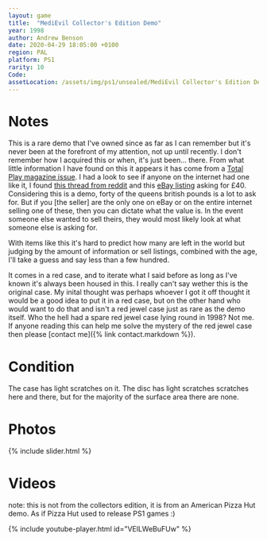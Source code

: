 ```yaml
---
layout: game
title:  "MediEvil Collector's Edition Demo"
year: 1998
author: Andrew Benson
date: 2020-04-29 18:05:00 +0100
region: PAL
platform: PS1
rarity: 10
Code: 
assetLocation: /assets/img/ps1/unsealed/MediEvil Collector's Edition Demo
---
```


# Notes

This is a rare demo that I've owned since as far as I can remember but it's never been at the forefront of my attention, not up until recently. I don't remember how I acquired this or when, it's just been... there. From what little information I have found on this it appears it has come from a [Total Play magazine issue](https://powerlineoeupsmfanclub.fandom.com/wiki/MediEvil_Collector%27s_Edition). I had a look to see if anyone on the internet had one like it, I found [this thread from reddit](https://www.reddit.com/r/playstation/comments/b66yq9/i_was_going_through_my_old_games_and_found_this/) and this [eBay listing](https://www.ebay.co.uk/itm/MEDIEVIL-COLLECTORS-EDITION-Playstation-PS1-Demo-Disc-in-Original-Card-Case/254580223557?hash=item3b4629ee45:g:waUAAOSwtZpeW5AV) asking for £40. Considering this is a demo, forty of the queens british pounds is a lot to ask for. But if you [the seller] are the only one on eBay or on the entire internet selling one of these, then you can dictate what the value is. In the event someone else wanted to sell theirs, they would most likely look at what someone else is asking for. 

With items like this it's hard to predict how many are left in the world but judging by the amount of information or sell listings, combined with the age, I'll take a guess and say less than a few hundred.

It comes in a red case, and to iterate what I said before as long as I've known it's always been housed in this. I really can't say wether this is the original case. My inital thought was perhaps whoever I got it off thought it would be a good idea to put it in a red case, but on the other hand who would want to do that and isn't a red jewel case just as rare as the demo itself. Who the hell had a spare red jewel case lying round in 1998? Not me. If anyone reading this can help me solve the mystery of the red jewel case then please [contact me]({% link contact.markdown %}).


# Condition

The case has light scratches on it. The disc has light scratches scratches here and there, but for the majority of the surface area there are none.

# Photos

{% include slider.html %}

# Videos

note: this is not from the collectors edition, it is from an American Pizza Hut demo.
As if Pizza Hut used to release PS1 games :)

{% include youtube-player.html id="VElLWeBuFUw" %}
